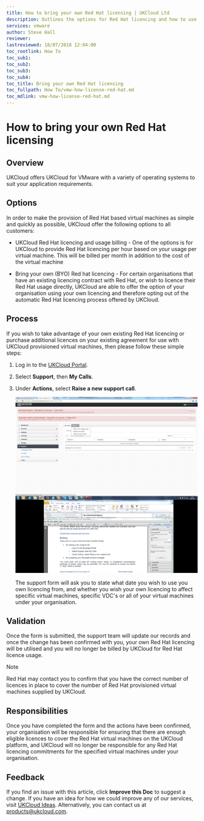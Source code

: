 ```yaml
---
title: How to bring your own Red Hat licensing | UKCloud Ltd
description: Outlines the options for Red Hat licencing and how to use your own licencing
services: vmware
author: Steve Hall
reviewer:
lastreviewed: 18/07/2018 12:04:00
toc_rootlink: How To
toc_sub1: 
toc_sub2:
toc_sub3:
toc_sub4:
toc_title: Bring your own Red Hat licensing
toc_fullpath: How To/vmw-how-license-red-hat.md
toc_mdlink: vmw-how-license-red-hat.md
---
```


# How to bring your own Red Hat licensing

## Overview

UKCloud offers UKCloud for VMware with a variety of operating systems to suit your application requirements.

## Options

In order to make the provision of Red Hat based virtual machines as simple and quickly as possible, UKCloud offer the following options to all customers:

- UKCloud Red Hat licencing and usage billing - One of the options is for UKCloud to provide Red Hat licencing per hour based on your usage per virtual machine. This will be billed per month in addition to the cost of the virtual machine

- Bring your own (BYO) Red hat licencing - For certain organisations that have an existing licencing contract with Red Hat, or wish to licence their Red Hat usage directly, UKCloud are able to offer the option of your organisation using your own licencing and therefore opting out of the automatic Red Hat licencing process offered by UKCloud.

## Process

If you wish to take advantage of your own existing Red Hat licencing or purchase additional licences on your existing agreement for use with UKCloud provisioned virtual machines, then please follow these simple steps:

1. Log in to the [UKCloud Portal](https://portal.ukcloud.com/login).

2. Select **Support**, then **My Calls**.

3. Under **Actions**, select **Raise a new support call**.

    ![Raising a support call](images/redhat-image-1.png)

    The support form will ask you to state what date you wish to use you own licencing from, and whether you wish your own licencing to affect specific virtual machines, specific VDC's or all of your virtual machines under your organisation.

## Validation

Once the form is submitted, the support team will update our records and once the change has been confirmed with you, your own Red Hat licencing will be utilised and you will no longer be billed by UKCloud for Red Hat licence usage.

> [!NOTE]
> Red Hat may contact you to confirm that you have the correct number of licences in place to cover the number of Red Hat provisioned virtual machines supplied by UKCloud.

## Responsibilities

Once you have completed the form and the actions have been confirmed, your organisation will be responsible for ensuring that there are enough eligible licences to cover the Red Hat virtual machines on the UKCloud platform, and UKCloud will no longer be responsible for any Red Hat licencing commitments for the specified virtual machines under your organisation.

## Feedback

If you find an issue with this article, click **Improve this Doc** to suggest a change. If you have an idea for how we could improve any of our services, visit [UKCloud Ideas](https://ideas.ukcloud.com). Alternatively, you can contact us at <products@ukcloud.com>.
